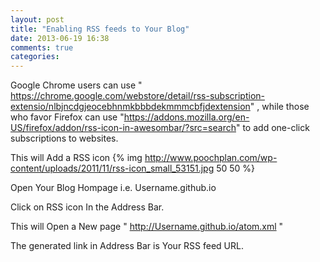 ```yaml
---
layout: post
title: "Enabling RSS feeds to Your Blog"
date: 2013-06-19 16:38
comments: true
categories: 
---
```

 Google Chrome users can use " https://chrome.google.com/webstore/detail/rss-subscription-extensio/nlbjncdgjeocebhnmkbbbdekmmmcbfjdextension" , while those who favor Firefox can use "https://addons.mozilla.org/en-US/firefox/addon/rss-icon-in-awesombar/?src=search" to add one-click subscriptions to websites.

This will Add a RSS icon {% img http://www.poochplan.com/wp-content/uploads/2011/11/rss-icon_small_53151.jpg 50 50 %}

Open Your Blog Hompage i.e. Username.github.io

Click on RSS icon In the Address Bar.

This will Open a New page " http://Username.github.io/atom.xml "

The generated link in Address Bar is Your RSS feed URL. 

